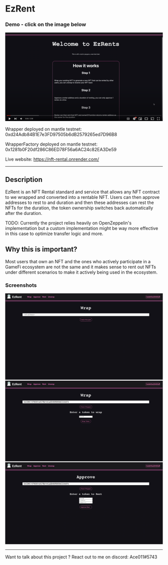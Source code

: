 # EzRent

### Demo - click on the image below

[![UI](screenshots/1.png)](https://youtu.be/LsF8dxHhSLQ "Demo Video")

Wrapper deployed on mantle testnet: 0xd24Adb84B1E7e3FD97505b6dB2579265ed7D96B8

WrapperFactory deployed on mantle testnet: 0x1281b0F20df286C86ED78F56a6AC24c82EA3De59

Live website: https://nft-rental.onrender.com/

---

## Description

EzRent is an NFT Rental standard and service that allows any NFT contract to we wrapped and converted into a rentable NFT. Users can then approve addresses to rest to and duration and then these addresses can rest the NFTs for the duration, the token ownership switches back automatically after the duration.

TODO: Currently the project relies heavily on OpenZeppelin's implementation but a custom implementation might be way more effective in this case to optimize transfer logic and more.

## Why this is important?

Most users that own an NFT and the ones who actively participate in a GameFi ecosystem are not the same and it makes sense to rent out NFTs under different scenarios to make it actively being used in the ecosystem.

### Screenshots

![wrap](screenshots/2.png)
![wrap2](screenshots/3.png)
![approve](screenshots/4.png)

---

Want to talk about this project ? React out to me on discord: Ace011#5743
